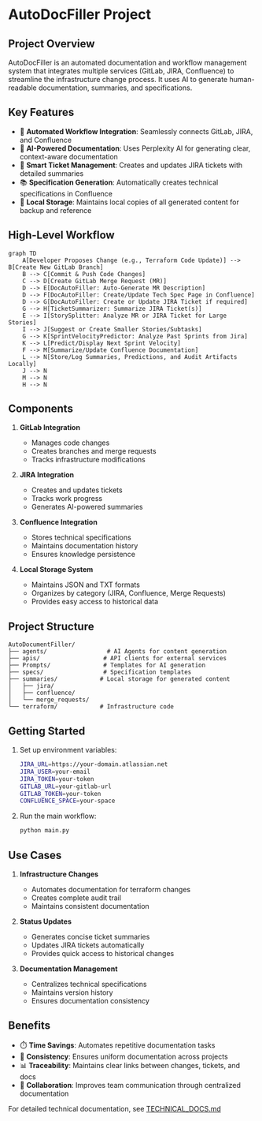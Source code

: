 # AutoDocFiller Project

## Project Overview
AutoDocFiller is an automated documentation and workflow management system that integrates multiple services (GitLab, JIRA, Confluence) to streamline the infrastructure change process. It uses AI to generate human-readable documentation, summaries, and specifications.

## Key Features
- 🔄 **Automated Workflow Integration**: Seamlessly connects GitLab, JIRA, and Confluence
- 🤖 **AI-Powered Documentation**: Uses Perplexity AI for generating clear, context-aware documentation
- 📝 **Smart Ticket Management**: Creates and updates JIRA tickets with detailed summaries
- 📚 **Specification Generation**: Automatically creates technical specifications in Confluence
- 💾 **Local Storage**: Maintains local copies of all generated content for backup and reference

## High-Level Workflow
```mermaid
graph TD
    A[Developer Proposes Change (e.g., Terraform Code Update)] --> B[Create New GitLab Branch]
    B --> C[Commit & Push Code Changes]
    C --> D[Create GitLab Merge Request (MR)]
    D --> E[DocAutoFiller: Auto-Generate MR Description]
    D --> F[DocAutoFiller: Create/Update Tech Spec Page in Confluence]
    D --> G[DocAutoFiller: Create or Update JIRA Ticket if required]
    G --> H[TicketSummarizer: Summarize JIRA Ticket(s)]
    E --> I[StorySplitter: Analyze MR or JIRA Ticket for Large Stories]
    I --> J[Suggest or Create Smaller Stories/Subtasks]
    G --> K[SprintVelocityPredictor: Analyze Past Sprints from Jira]
    K --> L[Predict/Display Next Sprint Velocity]
    F --> M[Summarize/Update Confluence Documentation]
    L --> N[Store/Log Summaries, Predictions, and Audit Artifacts Locally]
    J --> N
    M --> N
    H --> N
```

## Components
1. **GitLab Integration**
   - Manages code changes
   - Creates branches and merge requests
   - Tracks infrastructure modifications

2. **JIRA Integration**
   - Creates and updates tickets
   - Tracks work progress
   - Generates AI-powered summaries

3. **Confluence Integration**
   - Stores technical specifications
   - Maintains documentation history
   - Ensures knowledge persistence

4. **Local Storage System**
   - Maintains JSON and TXT formats
   - Organizes by category (JIRA, Confluence, Merge Requests)
   - Provides easy access to historical data

## Project Structure
```
AutoDocumentFiller/
├── agents/                 # AI Agents for content generation
├── apis/                  # API clients for external services
├── Prompts/               # Templates for AI generation
├── specs/                 # Specification templates
├── summaries/            # Local storage for generated content
│   ├── jira/            
│   ├── confluence/       
│   └── merge_requests/   
└── terraform/            # Infrastructure code
```

## Getting Started
1. Set up environment variables:
   ```bash
   JIRA_URL=https://your-domain.atlassian.net
   JIRA_USER=your-email
   JIRA_TOKEN=your-token
   GITLAB_URL=your-gitlab-url
   GITLAB_TOKEN=your-token
   CONFLUENCE_SPACE=your-space
   ```

2. Run the main workflow:
   ```bash
   python main.py
   ```

## Use Cases
1. **Infrastructure Changes**
   - Automates documentation for terraform changes
   - Creates complete audit trail
   - Maintains consistent documentation

2. **Status Updates**
   - Generates concise ticket summaries
   - Updates JIRA tickets automatically
   - Provides quick access to historical changes

3. **Documentation Management**
   - Centralizes technical specifications
   - Maintains version history
   - Ensures documentation consistency

## Benefits
- ⏱️ **Time Savings**: Automates repetitive documentation tasks
- 🎯 **Consistency**: Ensures uniform documentation across projects
- 📊 **Traceability**: Maintains clear links between changes, tickets, and docs
- 🤝 **Collaboration**: Improves team communication through centralized documentation

For detailed technical documentation, see [TECHNICAL_DOCS.md](./TECHNICAL_DOCS.md)
